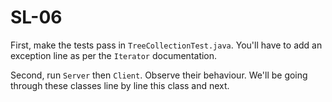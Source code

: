 # SL-06

First, make the tests pass in `TreeCollectionTest.java`. You'll have to add an exception line as per the `Iterator` documentation.

Second, run `Server` then `Client`. Observe their behaviour. We'll be going through these classes line by line this class and next.
